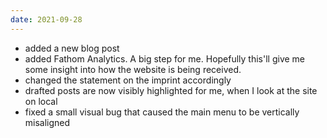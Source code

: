 ```yaml
---
date: 2021-09-28
---
```


+ added a new blog post
+ added Fathom Analytics. A big step for me. Hopefully this'll give me some insight into how the website is being received.
+ changed the statement on the imprint accordingly
+ drafted posts are now visibly highlighted for me, when I look at the site on local
+ fixed a small visual bug that caused the main menu to be vertically misaligned